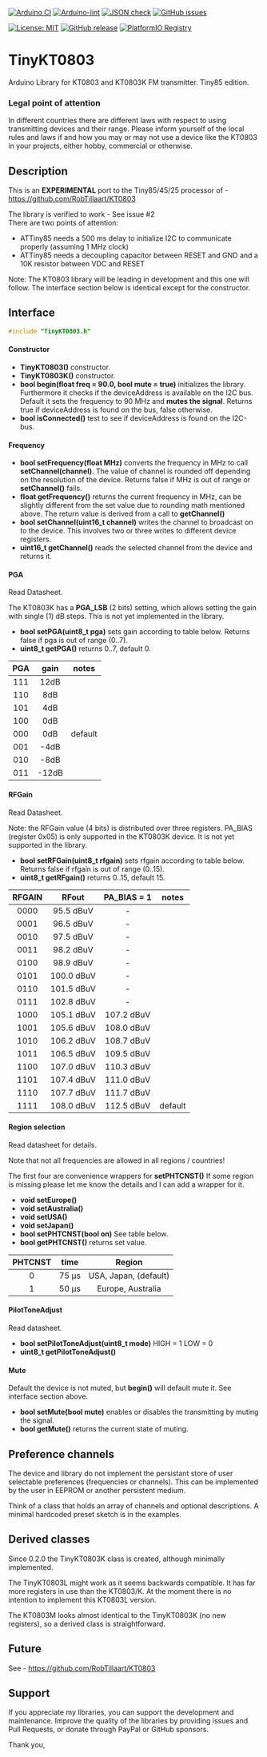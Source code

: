 
[![Arduino CI](https://github.com/RobTillaart/TinyKT0803/workflows/Arduino%20CI/badge.svg)](https://github.com/marketplace/actions/arduino_ci)
[![Arduino-lint](https://github.com/RobTillaart/TinyKT0803/actions/workflows/arduino-lint.yml/badge.svg)](https://github.com/RobTillaart/TinyKT0803/actions/workflows/arduino-lint.yml)
[![JSON check](https://github.com/RobTillaart/TinyKT0803/actions/workflows/jsoncheck.yml/badge.svg)](https://github.com/RobTillaart/TinyKT0803/actions/workflows/jsoncheck.yml)
[![GitHub issues](https://img.shields.io/github/issues/RobTillaart/TinyKT0803.svg)](https://github.com/RobTillaart/TinyKT0803/issues)

[![License: MIT](https://img.shields.io/badge/license-MIT-green.svg)](https://github.com/RobTillaart/TinyKT0803/blob/master/LICENSE)
[![GitHub release](https://img.shields.io/github/release/RobTillaart/TinyKT0803.svg?maxAge=3600)](https://github.com/RobTillaart/TinyKT0803/releases)
[![PlatformIO Registry](https://badges.registry.platformio.org/packages/robtillaart/library/TinyKT0803.svg)](https://registry.platformio.org/libraries/robtillaart/TinyKT0803)



# TinyKT0803

Arduino Library for KT0803 and KT0803K FM transmitter. Tiny85 edition.


### Legal point of attention

In different countries there are different laws with respect to using transmitting devices 
and their range. 
Please inform yourself of the local rules and laws if and how you may or may not use a 
device like the KT0803 in your projects, either hobby, commercial or otherwise.


## Description

This is an **EXPERIMENTAL** port to the Tiny85/45/25 processor of - https://github.com/RobTillaart/KT0803

The library is verified to work - See issue #2  
There are two points of attention:

- ATTiny85 needs a 500 ms delay to initialize I2C to communicate properly (assuming 1 MHz clock)
- ATTiny85 needs a decoupling capacitor between RESET and GND and a 10K resistor between VDC and RESET

Note: The KT0803 library will be leading in development and this one will follow.
The interface section below is identical except for the constructor.


## Interface

```cpp
#include "TinyKT0803.h"
```

#### Constructor

- **TinyKT0803()** constructor.
- **TinyKT0803K()** constructor.
- **bool begin(float freq = 90.0, bool mute = true)** initializes the library.
Furthermore it checks if the deviceAddress is available on the I2C bus.
Default it sets the frequency to 90 MHz and **mutes the signal**.
Returns true if deviceAddress is found on the bus, false otherwise.
- **bool isConnected()** test to see if deviceAddress is found on the I2C-bus.


#### Frequency

- **bool setFrequency(float MHz)** converts the frequency in MHz to 
call **setChannel(channel)**. The value of channel is rounded off depending 
on the resolution of the device.
Returns false if MHz is out of range or **setChannel()** fails.
- **float getFrequency()** returns the current frequency in MHz, can be slightly different
from the set value due to rounding math mentioned above.
The return value is derived from a call to **getChannel()**
- **bool setChannel(uint16_t channel)** writes the channel to broadcast on to the device.
This involves two or three writes to different device registers.
- **uint16_t getChannel()** reads the selected channel from the device and 
returns it.


#### PGA

Read Datasheet.

The KT0803K has a **PGA_LSB** (2 bits) setting, which allows setting the gain
with single (1) dB steps. This is not yet implemented in the library.

- **bool setPGA(uint8_t pga)** sets gain according to table below.
Returns false if pga is out of range (0..7).
- **uint8_t getPGA()** returns 0..7, default 0.


|  PGA  |  gain   |  notes  |
|:-----:|:-------:|:-------:|
|  111  |  12dB   |
|  110  |   8dB   |
|  101  |   4dB   |
|  100  |   0dB   |
|  000  |   0dB   |  default 
|  001  |  -4dB   |
|  010  |  -8dB   |
|  011  |  -12dB  |


#### RFGain

Read Datasheet.

Note: the RFGain value (4 bits) is distributed over three registers.
PA_BIAS (register 0x05) is only supported in the KT0803K device.
It is not yet supported in the library.

- **bool setRFGain(uint8_t rfgain)** sets rfgain according to table below.
Returns false if rfgain is out of range (0..15).
- **uint8_t getRFgain()** returns 0..15, default 15.


|  RFGAIN  |   RFout      |  PA_BIAS = 1 |  notes  |
|:--------:|:------------:|:------------:|:-------:|
|   0000   |   95.5 dBuV  |      -       |
|   0001   |   96.5 dBuV  |      -       |
|   0010   |   97.5 dBuV  |      -       |
|   0011   |   98.2 dBuV  |      -       |
|   0100   |   98.9 dBuV  |      -       |
|   0101   |  100.0 dBuV  |      -       |
|   0110   |  101.5 dBuV  |      -       |
|   0111   |  102.8 dBuV  |      -       |
|   1000   |  105.1 dBuV  |  107.2 dBuV  |
|   1001   |  105.6 dBuV  |  108.0 dBuV  |
|   1010   |  106.2 dBuV  |  108.7 dBuV  |
|   1011   |  106.5 dBuV  |  109.5 dBuV  |
|   1100   |  107.0 dBuV  |  110.3 dBuV  |
|   1101   |  107.4 dBuV  |  111.0 dBuV  |
|   1110   |  107.7 dBuV  |  111.7 dBuV  |
|   1111   |  108.0 dBuV  |  112.5 dBuV  |  default


#### Region selection

Read datasheet for details.

Note that not all frequencies are allowed in all regions / countries!

The first four are convenience wrappers for **setPHTCNST()**
If some region is missing please let me know the details and I can add 
a wrapper for it.

- **void setEurope()**
- **void setAustralia()**
- **void setUSA()**
- **void setJapan()**
- **bool setPHTCNST(bool on)** See table below.
- **bool getPHTCNST()** returns set value.

|  PHTCNST  |  time   |  Region  |
|:---------:|:-------:|:--------:|
|    0      |  75 μs  |  USA, Japan, (default)
|    1      |  50 μs  |  Europe, Australia


#### PilotToneAdjust

Read datasheet.

- **bool setPilotToneAdjust(uint8_t mode)**  HIGH = 1 LOW = 0
- **uint8_t getPilotToneAdjust()**


#### Mute

Default the device is not muted, but **begin()** will default mute it.
See interface section above.

- **bool setMute(bool mute)** enables or disables the transmitting
by muting the signal.
- **bool getMute()** returns the current state of muting.


## Preference channels

The device and library do not implement the persistant store of user 
selectable preferences (frequencies or channels).
This can be implemented by the user in EEPROM or another persistent medium.

Think of a class that holds an array of channels and optional descriptions.
A minimal hardcoded preset sketch is in the examples.


## Derived classes

Since 0.2.0 the TinyKT0803K class is created, although minimally implemented.

The TinyKT0803L might work as it seems backwards compatible. It has far more
registers in use than the KT0803/K.
At the moment there is no intention to implement this KT0803L version.

The KT0803M looks almost identical to the TinyKT0803K (no new registers), so
a derived class is straightforward.


## Future

See - https://github.com/RobTillaart/KT0803


## Support

If you appreciate my libraries, you can support the development and maintenance.
Improve the quality of the libraries by providing issues and Pull Requests, or
donate through PayPal or GitHub sponsors.

Thank you,

